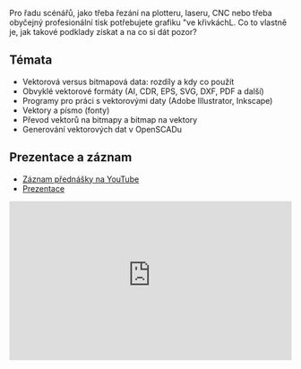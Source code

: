 <!-- dcterms:title = Záznam: Jak na přípravu vektorových podkladů -->
<!-- dcterms:abstract = Pro řadu scénářů, jako třeba řezání na plotteru, laseru, CNC nebo třeba obyčejný profesionální tisk potřebujete grafiku "ve křivkách". Co to vlastně je, jak takové podklady získat a na co si dát pozor? Záznam z dnešní přednášky. -->
<!-- dcterms:creator = Michal Altair Valášek -->
<!-- x4w:pictureUrl = /perex-pictures/logo-youtube.svg -->
<!-- x4w:pictureWidth = 150 -->
<!-- x4w:pictureHeight = 150 -->
<!-- x4w:coverUrl = /cover-pictures/20190923-pozvanka-do-prusalabu.jpg -->
<!-- x4w:coverCredits = PrusaLab -->
<!-- x4w:category = Akce a události -->
<!-- x4w:category = Bastlení -->
<!-- dcterms:dateAccepted = 2019-09-24 -->

Pro řadu scénářů, jako třeba řezání na plotteru, laseru, CNC nebo třeba obyčejný profesionální tisk potřebujete grafiku "ve křivkáchL. Co to vlastně je, jak takové podklady získat a na co si dát pozor?

## Témata

* Vektorová versus bitmapová data: rozdíly a kdy co použít
* Obvyklé vektorové formáty (AI, CDR, EPS, SVG, DXF, PDF a další)
* Programy pro práci s vektorovými daty (Adobe Illustrator, Inkscape)
* Vektory a písmo (fonty)
* Převod vektorů na bitmapy a bitmap na vektory
* Generování vektorových dat v OpenSCADu

## Prezentace a záznam

* [Záznam přednášky na YouTube](https://youtu.be/wEcXGgPRSL0)
* [Prezentace](https://www.cdn.altairis.cz/Blog/2019/20190924-vektory-prusalab.pdf)

<div style="position:relative;padding-top:56.25%;">
  <iframe src="https://www.youtube-nocookie.com/embed/wEcXGgPRSL0" frameborder="0" allowfullscreen allow="accelerometer; autoplay; encrypted-media; gyroscope; picture-in-picture" style="position:absolute;top:0;left:0;width:100%;height:100%;"></iframe>
</div>